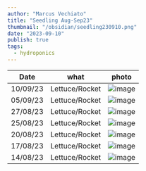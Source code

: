 ```yaml
---
author: "Marcus Vechiato"
title: "Seedling Aug-Sep23"
thumbnail: "/obsidian/seedling230910.png"
date: "2023-09-10"
publish: true
tags: 
  - hydroponics
--- 
```


| Date     | what  | photo |
| -------- | ----  | ---   |
| 10/09/23 | Lettuce/Rocket |  ![image](/obsidian/seedling230910.png) |
| 05/09/23 | Lettuce/Rocket |  ![image](/obsidian/seedling230923.jpeg) | 
| 27/08/23 | Lettuce/Rocket |  ![image](/obsidian/seedling230827.png) | 
| 25/08/23 | Lettuce/Rocket |  ![image](/obsidian/seedling230825.jpg) |
| 20/08/23 | Lettuce/Rocket |  ![image](/obsidian/seedling230823.png) |
| 17/08/23 | Lettuce/Rocket |  ![image](/obsidian/seedling230817.jpg) |
| 14/08/23 | Lettuce/Rocket |  ![image](/obsidian/seedling230814.jpeg) |
